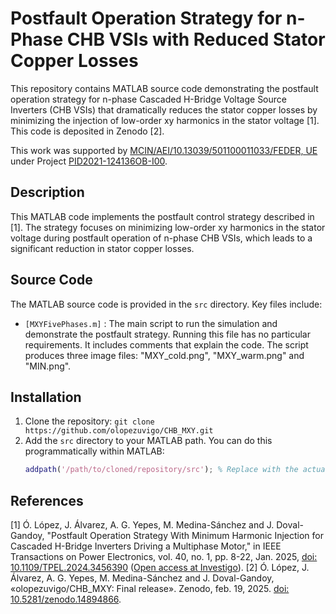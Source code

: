# Postfault Operation Strategy for n-Phase CHB VSIs with Reduced Stator Copper Losses

This repository contains MATLAB source code demonstrating the postfault operation strategy for n-phase Cascaded H-Bridge Voltage Source Inverters (CHB VSIs) that dramatically reduces the stator copper losses by minimizing the injection of low-order xy harmonics in the stator voltage [1]. This code is deposited in Zenodo [2].

This work was supported by [MCIN/AEI/10.13039/501100011033/FEDER, UE](https://www.aei.gob.es/en) under Project [PID2021-124136OB-I00](http://olopez.webs.uvigo.es/pgc2021.html).

## Description

This MATLAB code implements the postfault control strategy described in [1].  The strategy focuses on minimizing low-order xy harmonics in the stator voltage during postfault operation of n-phase CHB VSIs, which leads to a significant reduction in stator copper losses.

## Source Code

The MATLAB source code is provided in the `src` directory.  Key files include:

* `[MXYFivePhases.m]` : The main script to run the simulation and demonstrate the postfault strategy. Running this file has no particular requirements. It includes comments that explain the code. The script produces three image files: "MXY_cold.png", "MXY_warm.png" and "MIN.png". 

## Installation

1. Clone the repository: `git clone https://github.com/olopezuvigo/CHB_MXY.git`
2. Add the `src` directory to your MATLAB path. You can do this programmatically within MATLAB:
   ```matlab
   addpath('/path/to/cloned/repository/src'); % Replace with the actual path

## References
[1] Ó. López, J. Álvarez, A. G. Yepes, M. Medina-Sánchez and J. Doval-Gandoy, "Postfault Operation Strategy With Minimum Harmonic Injection for Cascaded H-Bridge Inverters Driving a Multiphase Motor," in IEEE Transactions on Power Electronics, vol. 40, no. 1, pp. 8-22, Jan. 2025, [doi: 10.1109/TPEL.2024.3456390](https://doi.org/10.1109/TPEL.2024.3456390) ([Open access at Investigo](http://hdl.handle.net/11093/7947)).
[2] Ó. López, J. Álvarez, A. G. Yepes, M. Medina-Sánchez and J. Doval-Gandoy, «olopezuvigo/CHB_MXY: Final release». Zenodo, feb. 19, 2025. [doi: 10.5281/zenodo.14894866](https://doi.org/10.5281/zenodo.14894866).
